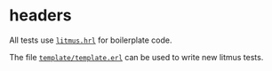 # headers
All tests use [`litmus.hrl`](/litmus.hrl) for boilerplate code.

The file [`template/template.erl`](/template/template.erl) can be used to write new litmus tests.
